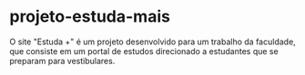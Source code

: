 # projeto-estuda-mais
O site "Estuda +" é um projeto desenvolvido para um trabalho da faculdade, que consiste em um portal de estudos direcionado a estudantes que se preparam para vestibulares.
